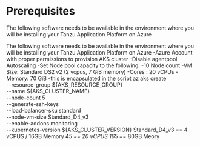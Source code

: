 # Prerequisites

The following software needs to be available in the environment where you will be installing your Tanzu Application Platform on Azure

The following software needs to be available in the environment where you will be installing your Tanzu Application Platform on Azure
-Azure Account with proper permissions to provision AKS cluster
-Disable agentpool Autoscaling
-Set Node pool capacity to the following:
-10 Node count
-VM Size: Standard DS2 v2 (2 vcpus, 7 GiB memory)
-Cores : 20 vCPUs
-Memory: 70 GiB
-this is encapsulated in the script
az aks create \
 --resource-group ${AKS_RESOURCE_GROUP} \
 --name ${AKS_CLUSTER_NAME} \
 --node-count 5 \
 --generate-ssh-keys \
 --load-balancer-sku standard \
 --node-vm-size Standard_D4_v3 \
 --enable-addons monitoring \
 --kubernetes-version ${AKS_CLUSTER_VERSION} 
Standard_D4_v3 == 4 vCPUS / 16GB Memory
4*5 == 20 vCPUS
16*5 == 80GB Meory